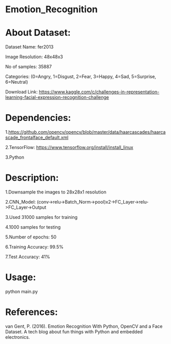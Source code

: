 # Emotion_Recognition

# About Dataset:

Dataset Name: fer2013

Image Resolution: 48x48x3

No of samples: 35887

Categories: (0=Angry, 1=Disgust, 2=Fear, 3=Happy, 4=Sad, 5=Surprise, 6=Neutral)

Download Link: https://www.kaggle.com/c/challenges-in-representation-learning-facial-expression-recognition-challenge

# Dependencies:

1.https://github.com/opencv/opencv/blob/master/data/haarcascades/haarcascade_frontalface_default.xml

2.TensorFlow: https://www.tensorflow.org/install/install_linux

3.Python

# Description:

1.Downsample the images to 28x28x1 resolution

2.CNN_Model: (conv->relu->Batch_Norm->pool)x2->FC_Layer->relu->FC_Layer->Output

3.Used 31000 samples for training

4.1000 samples for testing

5.Number of epochs: 50

6.Training Accuracy: 99.5%

7.Test Accuracy: 41%

# Usage:

python main.py


# References:

van Gent, P. (2016). Emotion Recognition With Python, OpenCV and a Face Dataset. A tech blog about fun things with Python and embedded electronics.
